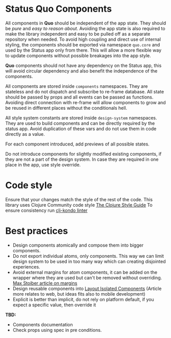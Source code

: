# Status Quo Components
All components in **Quo** should be independent of the app state. They should be _pure_ 
and _easy to reason about_. Avoiding the app state is also required to make the library 
independent and easy to be pulled off as a separate repository when needed. 
To avoid high coupling and direct use of internal styling, the components should be
exported via namespace `quo.core` and used by the Status app only from there. This will
allow a more flexible way to update components without possible breakages into the
app style.

**Quo** components should not have any dependency on the Status app, this
will avoid circular dependency and also benefit the independence of the components.

All components are stored inside `components` namespaces. They are stateless and do
not dispatch and subscribe to re-frame database. All state should be passed by props
and all events can be passed as functions. Avoiding direct connection with re-frame
will allow components to grow and be reused in different places without the
conditionals hell.

All style system constants are stored inside `design-system` namespaces. They are used
to build components and can be directly required by the status app. Avoid
duplication of these vars and do not use them in code directly as a value.

For each component introduced, add previews of all possible states.

Do not introduce components for slightly modified existing components, if they are
not a part of the design system. In case they are required in one place in the app,
use style override.

# Code style
Ensure that your changes match the style of the rest of the code.
This library uses Clojure Community code style [The Clojure Style Guide](https://github.com/bbatsov/clojure-style-guide)
To ensure consistency run [clj-kondo linter](https://github.com/borkdude/clj-kondo)

# Best practices

- Design components atomically and compose them into bigger components.
- Do not export individual atoms, only components. This way we can limit design
system to be used in too many way which can creating disjointed experiences.
- Avoid external margins for atom components, it can be added on the wrapper
where they are used but can't be removed without overriding.
[Max Stoiber article on margins](https://mxstbr.com/thoughts/margin)
- Design reusable components into [Layout Isolated Components](https://visly.app/blogposts/layout-isolated-components)
(Article more relates to web, but ideas fits also to mobile development)
- Explicit is better than implicit, do not rely on platform default, if you expect
a specific value, then override it

**TBD:**
- Components documentation
- Check props using spec in pre conditions.
